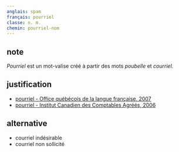 ```yaml
---
anglais: spam
français: pourriel
classe: n. m.
chemin: pourriel-nom
---
```

## note

_Pourriel_ est un mot-valise créé à partir des mots _poubelle_ et _courriel_.

## justification

- [pourriel - Office québécois de la langue française, 2007](https://vitrinelinguistique.oqlf.gouv.qc.ca/fiche-gdt/fiche/8349831/pourriel)
- [pourriel - Institut Canadien des Comptables Agréés, 2006](https://vitrinelinguistique.oqlf.gouv.qc.ca/fiche-gdt/fiche/507206/pourriel)

## alternative

- courriel indésirable
- courriel non sollicité
